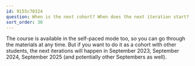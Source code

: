 ```yaml
---
id: 9155c70324
question: When is the next cohort? When does the next iteration start?
sort_order: 30
---
```


The course is available in the self-paced mode too, so you can go through the materials at any time. But if you want to do it as a cohort with other students, the next iterations will happen in September 2023, September 2024, September 2025 (and potentially other Septembers as well).

